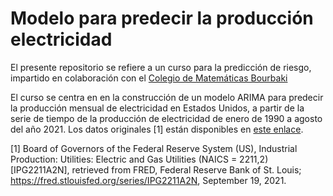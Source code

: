 # Modelo para predecir la producción electricidad 

El presente repositorio se refiere a un curso para la predicción de riesgo, impartido en colaboración con el [Colegio de Matemáticas Bourbaki](https://www.colegio-bourbaki.com/) 

El curso se centra en en la construcción de un modelo ARIMA para predecir la producción mensual de electricidad en Estados Unidos, a partir de la serie de tiempo de la producción de electricidad de enero de 1990 a agosto del año 2021. Los datos originales [1]  están disponibles en [este enlace](https://fred.stlouisfed.org/series/IPG2211A2N).

[1] Board of Governors of the Federal Reserve System (US), Industrial Production: Utilities: Electric and Gas Utilities (NAICS = 2211,2) [IPG2211A2N], retrieved from FRED, Federal Reserve Bank of St. Louis; https://fred.stlouisfed.org/series/IPG2211A2N, September 19, 2021.
